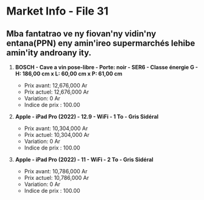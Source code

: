 # Market Info - File 31

## Mba fantatrao ve ny fiovan'ny vidin'ny entana(PPN) eny amin'ireo supermarchés lehibe amin'ity androany ity.

1. **BOSCH - Cave a vin pose-libre - Porte: noir - SER6 - Classe énergie G - H: 186,00 cm x L: 60,00 cm x P: 61,00 cm**
   - Prix avant: 12,676,000 Ar
   - Prix actuel: 12,676,000 Ar
   - Variation: 0 Ar
   - Indice de prix : 100.00

2. **Apple - iPad Pro (2022) - 12.9 - WiFi - 1 To - Gris Sidéral**
   - Prix avant: 10,304,000 Ar
   - Prix actuel: 10,304,000 Ar
   - Variation: 0 Ar
   - Indice de prix : 100.00

3. **Apple - iPad Pro (2022) - 11 - WiFi - 2 To - Gris Sidéral**
   - Prix avant: 10,786,000 Ar
   - Prix actuel: 10,786,000 Ar
   - Variation: 0 Ar
   - Indice de prix : 100.00

